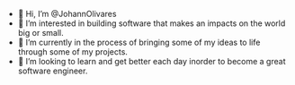 - 👋 Hi, I’m @JohannOlivares
- 👀 I’m interested in building software that makes an impacts on the world big or small.
- 🌱 I’m currently in the process of bringing some of my ideas to life through some of my projects.
- 💞️ I’m looking to learn and get better each day inorder to become a great software engineer.

<!---
JohannOlivares/JohannOlivares is a ✨ special ✨ repository because its `README.md` (this file) appears on your GitHub profile.
You can click the Preview link to take a look at your changes.
--->
